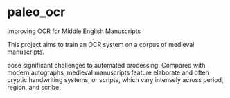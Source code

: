 # paleo_ocr
Improving OCR for Middle English Manuscripts

This project aims to train an OCR system on a corpus of medieval manuscripts. 

pose significant challenges to automated processing. Compared with modern autographs, medieval manuscripts feature elaborate and often cryptic handwriting systems, or scripts, which vary intensely across period, region, and scribe. 
